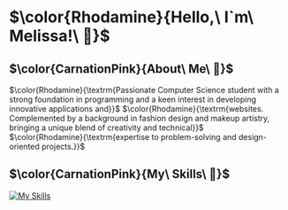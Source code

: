 # $\color{Rhodamine}{Hello,\ I`m\ Melissa!\ 🎀}$

## $\color{CarnationPink}{About\ Me\ 🎀}$
$\color{Rhodamine}{\textrm{Passionate Computer Science student with a strong foundation in programming and a keen interest in developing innovative applications and}}$
$\color{Rhodamine}{\textrm{websites. Complemented by a background in fashion design and makeup artistry, bringing a unique blend of creativity and technical}}$  
$\color{Rhodamine}{\textrm{expertise to problem-solving and design-oriented projects.}}$  




## $\color{CarnationPink}{My\ Skills\ 🎀}$

[![My Skills](https://skillicons.dev/icons?i=js,html,css,apple,bash,ts,cs,discord,dotnet,docker,git,github,instagram,java,jquery,linkedin,linux,maven,mysql,ps,php,phpstorm,postgres,pycharm,react,regex,rider,twitter,visualstudio,vscode,webstorm,tiktok)](https://skillicons.dev)

<!--
**melissapaksoy/melissapaksoy** is a ✨ _special_ ✨ repository because its `README.md` (this file) appears on your GitHub profile.
-->
